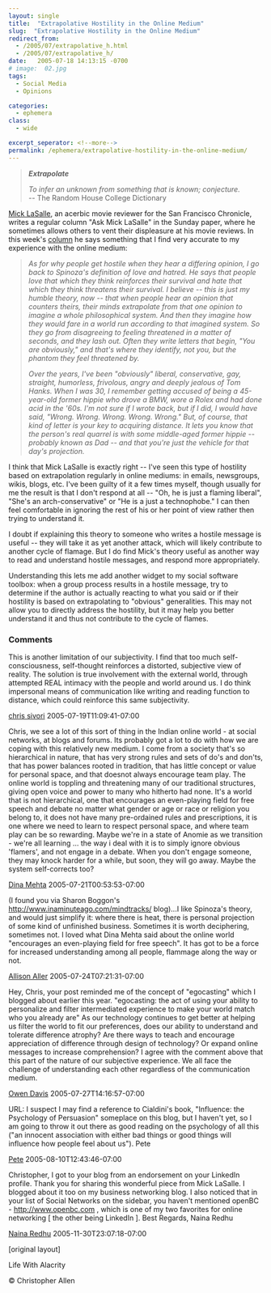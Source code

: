 ```yaml
---
layout: single
title:  "Extrapolative Hostility in the Online Medium"
slug:  "Extrapolative Hostility in the Online Medium"
redirect_from:
  - /2005/07/extrapolative_h.html
  - /2005/07/extrapolative_h/
date:   2005-07-18 14:13:15 -0700
# image:  02.jpg
tags: 
  - Social Media
  - Opinions

categories:
  - ephemera
class:
  - wide

excerpt_seperator: <!--more-->
permalink: /ephemera/extrapolative-hostility-in-the-online-medium/
---
```


> _**Extrapolate**_
> 
> _To infer an unknown from something that is known; conjecture._  
> \-\- The Random House College Dictionary

[Mick LaSalle](mailto:mlasalle@sfchronicle.com), an acerbic movie reviewer for the San Francisco Chronicle, writes a regular column "Ask Mick LaSalle" in the Sunday paper, where he sometimes allows others to vent their displeasure at his movie reviews. In this week's [column](http://sfgate.com/cgi-bin/article.cgi?f=/c/a/2005/07/17/PKGJNCETV81.DTL) he says something that I find very accurate to my experience with the online medium:

> _As for why people get hostile when they hear a differing opinion, I go back to Spinoza's definition of love and hatred. He says that people love that which they think reinforces their survival and hate that which they think threatens their survival. I believe -- this is just my humble theory, now -- that when people hear an opinion that counters theirs, their minds extrapolate from that one opinion to imagine a whole philosophical system. And then they imagine how they would fare in a world run according to that imagined system. So they go from disagreeing to feeling threatened in a matter of seconds, and they lash out. Often they write letters that begin, "You are obviously," and that's where they identify, not you, but the phantom they feel threatened by._
> 
> _Over the years, I've been "obviously" liberal, conservative, gay, straight, humorless, frivolous, angry and deeply jealous of Tom Hanks. When I was 30, I remember getting accused of being a 45-year-old former hippie who drove a BMW, wore a Rolex and had done acid in the '60s. I'm not sure if I wrote back, but if I did, I would have said, "Wrong. Wrong. Wrong. Wrong. Wrong." But, of course, that kind of letter is your key to acquiring distance. It lets you know that the person's real quarrel is with some middle-aged former hippie -- probably known as Dad -- and that you're just the vehicle for that day's projection._

I think that Mick LaSalle is exactly right -- I've seen this type of hostility based on extrapolation regularly in online mediums: in emails, newsgroups, wikis, blogs, etc. I've been guilty of it a few times myself, though usually for me the result is that I don't respond at all -- "Oh, he is just a flaming liberal", "She's an arch-conservative" or "He is a just a technophobe." I can then feel comfortable in ignoring the rest of his or her point of view rather then trying to understand it.

I doubt if explaining this theory to someone who writes a hostile message is useful -- they will take it as yet another attack, which will likely contribute to another cycle of flamage. But I do find Mick's theory useful as another way to read and understand hostile messages, and respond more appropriately.

Understanding this lets me add another widget to my social software toolbox: when a group process results in a hostile message, try to determine if the author is actually reacting to what you said or if their hostility is based on extrapolating to "obvious" generalities. This may not allow you to directly address the hostility, but it may help you better understand it and thus not contribute to the cycle of flames.

### Comments

This is another limitation of our subjectivity. I find that too much self-consciousness, self-thought reinforces a distorted, subjective view of reality. The solution is true involvement with the external world, through attempted REAL intimacy with the people and world around us. I do think impersonal means of communication like writing and reading function to distance, which could reinforce this same subjectivity.

[chris sivori](http://www.letterneversent.com) 2005-07-19T11:09:41-07:00

Chris, we see a lot of this sort of thing in the Indian online world - at social networks, at blogs and forums. Its probably got a lot to do with how we are coping with this relatively new medium. I come from a society that's so hierarchical in nature, that has very strong rules and sets of do's and don'ts, that has power balances rooted in tradition, that has little concept or value for personal space, and that doesnot always encourage team play. The online world is toppling and threatening many of our traditional structures, giving open voice and power to many who hitherto had none. It's a world that is not hierarchical, one that encourages an even-playing field for free speech and debate no matter what gender or age or race or religion you belong to, it does not have many pre-ordained rules and prescriptions, it is one where we need to learn to respect personal space, and where team play can be so rewarding. Maybe we're in a state of Anomie as we transition - we're all learning ... the way i deal with it is to simply ignore obvious 'flamers', and not engage in a debate. When you don't engage someone, they may knock harder for a while, but soon, they will go away. Maybe the system self-corrects too?

[Dina Mehta](http://dinamehta.com/) 2005-07-21T00:53:53-07:00

(I found you via Sharon Boggon's http://www.inaminuteago.com/mindtracks/ blog)...I like Spinoza's theory, and would just simplify it: where there is heat, there is personal projection of some kind of unfinished business. Sometimes it is worth deciphering, sometimes not. I loved what Dina Mehta said about the online world "encourages an even-playing field for free speech". It has got to be a force for increased understanding among all people, flammage along the way or not.

[Allison Aller](https://web.archive.org/web/20060804000037/http://www.allisonaller.com/) 2005-07-24T07:21:31-07:00

Hey, Chris, your post reminded me of the concept of "egocasting" which I blogged about earlier this year. "egocasting: the act of using your ability to personalize and filter intermediated experience to make your world match who you already are" As our technology continues to get better at helping us filter the world to fit our preferences, does our ability to understand and tolerate difference atrophy? Are there ways to teach and encourage appreciation of difference through design of technology? Or expand online messages to increase comprehension? I agree with the comment above that this part of the nature of our subjective experience. We all face the challenge of understanding each other regardless of the communication medium.

[Owen Davis](https://web.archive.org/web/20060104162229/http://blog.whatbox.biz/?p=3) 2005-07-27T14:16:57-07:00

URL: I suspect I may find a reference to Cialdini's book, "Influence: the Psychology of Persuasion" someplace on this blog, but I haven't yet, so I am going to throw it out there as good reading on the psychology of all this ("an innocent association with either bad things or good things will influence how people feel about us"). Pete

[Pete](#) 2005-08-10T12:43:46-07:00

Christopher, I got to your blog from an endorsement on your LinkedIn profile. Thank you for sharing this wonderful piece from Mick LaSalle. I blogged about it too on my business networking blog. I also noticed that in your list of Social Networks on the sidebar, you haven't mentioned openBC - http://www.openbc.com , which is one of my two favorites for online networking \[ the other being LinkedIn \]. Best Regards, Naina Redhu

[Naina Redhu](https://web.archive.org/web/20090127061520/http://www.aside.in/blog/networking/) 2005-11-30T23:07:18-07:00

[original layout]

<!-- [Film](/tags/film/) [Social Software](/tags/social-software/) [Web/Tech](/tags/web/tech/) [Weblogs](/tags/weblogs/) [Wiki](/tags/wiki/) [Extrapolative hostility](/tags/extrapolative-hostility/) [hostility](/tags/hostility/) [flames](/tags/flames/) [flammage](/tags/flammage/) [online medium](/tags/online-medium/) [social software](/tags/social-software/) [social software toolbox](/tags/social-software-toolbox/) [mick lasalle](/tags/mick-lasalle/) -->

Life With Alacrity

© Christopher Allen
